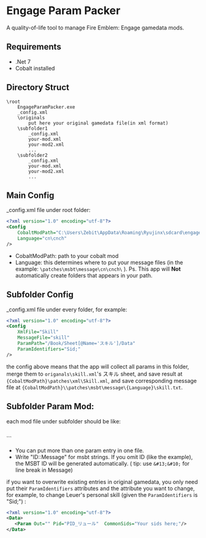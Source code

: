 # Engage Param Packer

A quality-of-life tool to manage Fire Emblem: Engage gamedata mods.

## Requirements
 - .Net 7
 - Cobalt installed

## Directory Struct
```
\root
    EngageParamPacker.exe
    _config.xml
    \originals
        put here your original gamedata file(in xml format)
    \subfolder1
        _config.xml
        your-mod.xml
        your-mod2.xml
        ...
    \subfolder2
        _config.xml
        your-mod.xml
        your-mod2.xml
        ...
```

## Main Config
_config.xml file under root folder:
```xml
<?xml version="1.0" encoding="utf-8"?>
<Config
    CobaltModPath="C:\Users\Zebit\AppData\Roaming\Ryujinx\sdcard\engage\mods\YourModName"
    Language="cn\cnch"
/>
```

 - CobaltModPath: path to your cobalt mod
 - Language: this determines where to put your message files (in the example: `\patches\msbt\message\cn\cnch\` ). Ps. This app will **Not** automatically create folders that appears in your path.

 ## Subfolder Config
_config.xml file under every folder, for example:
```xml
<?xml version="1.0" encoding="utf-8"?>
<Config
    XmlFile="Skill"
    MessageFile="skill"
    ParamPath="/Book/Sheet[@Name='スキル']/Data"
    ParamIdentifiers="Sid;"
/>
```
the config above means that the app will collect all params in this folder, merge them to `origanals\skill.xml`'s スキル sheet, and save result at `{CobaltModPath}\patches\xml\Skill.xml`, and save corresponding message file at `{CobaltModPath}\\patches\msbt\message\{Language}\skill.txt`.

 ## Subfolder Param Mod:
 each mod file under subfolder should be like:
> ```xml
<?xml version="1.0" encoding="utf-8"?>
<Data>
    <Param Out="" Sid="SID_ZEBIT_ATK_SPD_SOLO" Name="::Atk Spd Splo" Help="::when there is no ally in 1 space&#13;&#10;grant atk,spd+7 during battle" CommandName="" CommandHelp="" CommandWarning="" RootCommandSid="" IconKind="0" IconLabel="Atk_Spd_Solo" IconBmap="" Priority="0" Layer="0" Order="0" Cycle="0" Life="0" Timing="3" Target="0" Frequency="0" Stand="0" Action="0" Condition="周囲の味方数==0" ActNames="威力;攻撃速度;" ActOperations="+;+;" ActValues="7;7;" AroundCenter="0" AroundTarget="0" AroundCondition="" AroundName="" AroundOperation="" AroundValue="" GiveTarget="0" GiveCondition="" GiveSids="" RemoveSids="" SyncConditions="" SyncSids="" RebirthSid="" EngageSid="" ChangeSids="" CooperationSkill="" HorseSkill="" CovertSkill="" HeavySkill="" FlySkill="" MagicSkill="" PranaSkill="" DragonSkill="" AttackRange="" OverlapRange="" OverlapTerrain="" ZocRange="" ZocType="0" Work="0" WorkOperation="" WorkValue="0" Power="0" Rewarp="0" Removable="0" VisionCount="0" Cost="0" MoveSelf="0" MoveTarget="0" RangeTarget="0" RangeI="0" RangeO="0" RangeAdd="0" RangeExtend="0" Flag="64" Efficacy="0" EfficacyValue="0" EfficacyIgnore="0" BadState="0" BadIgnore="0" WeaponProhibit="0" EnhanceLevel="0" EnhanceValue.Hp="0" EnhanceValue.Str="0" EnhanceValue.Tech="0" EnhanceValue.Quick="0" EnhanceValue.Luck="0" EnhanceValue.Def="0" EnhanceValue.Magic="0" EnhanceValue.Mdef="0" EnhanceValue.Phys="0" EnhanceValue.Move="0" WeaponLevel.None="0" WeaponLevel.Sword="0" WeaponLevel.Lance="0" WeaponLevel.Axe="0" WeaponLevel.Bow="0" WeaponLevel.Dagger="0" WeaponLevel.Magic="0" WeaponLevel.Rod="0" WeaponLevel.Fist="0" WeaponLevel.Special="0" EquipIids="" Effect="汎用スキル" InheritanceCost="0" InheritanceSort="0" />
</Data>		
```

 - You can put more than one param entry in one file.
 - Write "ID::Message" for msbt strings. If you omit ID (like the example), the MSBT ID will be generated automatically. ( tip: use `&#13;&#10;` for line break in Message)
 
 
 if you want to overwrite existing entries in original gamedata, you only need put their `ParamIdentifiers` attributes and the attribute you want to change, for example, to change Leuer's personal skill (given the  `ParamIdentifiers` is "Sid;") :
 ```xml
<?xml version="1.0" encoding="utf-8"?>
<Data>
    <Param Out="" Pid="PID_リュール"  CommonSids="Your sids here;"/>
</Data>
 ```

